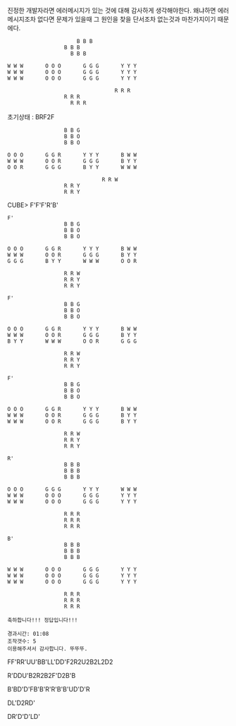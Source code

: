 진정한 개발자라면 에러메시지가 있는 것에 대해 감사하게 생각해야한다. 왜냐하면 에러메시지조차 없다면 문제가 있을때 그 원인을 찾을 단서조차 없는것과 마찬가지이기 때문에다.



        	    	      B B B 
      	  	          B B B 
     	      	  	    B B B 
                  
    W W W       O O O       G G G       Y Y Y       
    W W W       O O O       G G G       Y Y Y       
    W W W       O O O       G G G       Y Y Y
    
     								  R R R 
                  	  R R R 
                  		R R R 

초기상태 : BRF2F

```
                  B B G 
                  B B O 
                  B B O 

O O O       G G R       Y Y Y       B W W       
W W W       O O R       G G G       B Y Y       
O O R       G G G       B Y Y       W W W     

    						  R R W 
              	  R R Y 
              	  R R Y 
```

CUBE> F'F'F'R'B'

```
F'
                  B B G 
                  B B O 
                  B B O 

O O O       G G R       Y Y Y       B W W       
W W W       O O R       G G G       B Y Y       
G G G       B Y Y       W W W       O O R       

                  R R W 
                  R R Y 
                  R R Y 

F'
                  B B G 
                  B B O 
                  B B O 

O O O       G G R       Y Y Y       B W W       
W W W       O O R       G G G       B Y Y       
B Y Y       W W W       O O R       G G G       

                  R R W 
                  R R Y 
                  R R Y 

F'
                  B B G 
                  B B O 
                  B B O 

O O O       G G R       Y Y Y       B W W       
W W W       O O R       G G G       B Y Y       
W W W       O O R       G G G       B Y Y       

                  R R W 
                  R R Y 
                  R R Y 

R'
                  B B B 
                  B B B 
                  B B B 

O O O       G G G       Y Y Y       W W W       
W W W       O O O       G G G       Y Y Y       
W W W       O O O       G G G       Y Y Y       

                  R R R 
                  R R R 
                  R R R 

B'
                  B B B 
                  B B B 
                  B B B 

W W W       O O O       G G G       Y Y Y       
W W W       O O O       G G G       Y Y Y       
W W W       O O O       G G G       Y Y Y       

                  R R R 
                  R R R 
                  R R R 

축하합니다!!! 정답입니다!!!

경과시간: 01:08
조작갯수: 5
이용해주셔서 감사합니다. 뚜뚜뚜.
```



FF'RR'UU'BB'LL'DD'F2R2U2B2L2D2

R'DDU'B2R2B2F'D2B'B

B'BD'D'FB'B'R'R'B'B'UD'D'R

DL'D2RD'

DR'D'D'LD'